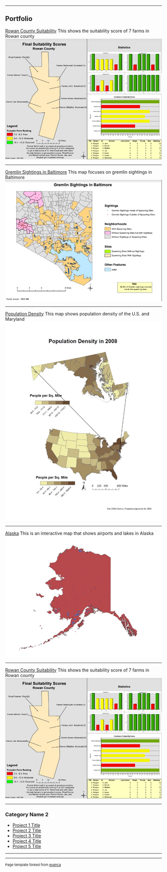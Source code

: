 
---

## Portfolio

[Rowan County Suitability](/rowan/index.md)
This shows the suitability score of 7 farms in Rowan county
[<img src="images/suit2.jpg?raw=true"/>](/rowan/index.md)

---
[Gremlin Sightings in Baltimore](rowan/gremlin.md)
This map focuses on gremlin sightings in Baltimore
[<img src="images/gremlin.jpg?raw=true"/>](rowan/gremlin.md)

---
[Population Density](http://example.com/)
This map shows population density of the U.S. and Maryland
[<img src="images/population density.jpg?raw=true"/>](pdf/gremlin)

---

[Alaska](danjos2.github.io/webmap)
This is an interactive map that shows airports and lakes in Alaska
[<img src="images/alaska.jpg?raw=true"/>](pdf/gremlin)


---

[Rowan County Suitability](/rowan/index.md)
This shows the suitability score of 7 farms in Rowan county
[<img src="images/suit2.jpg?raw=true"/>](/rowan/index.md)

---
### Category Name 2

- [Project 1 Title](http://example.com/)
- [Project 2 Title](http://example.com/)
- [Project 3 Title](http://example.com/)
- [Project 4 Title](http://example.com/)
- [Project 5 Title](http://example.com/)

---




---
<p style="font-size:11px">Page template forked from <a href="https://github.com/evanca/quick-portfolio">evanca</a></p>
<!-- Remove above link if you don't want to attibute -->
